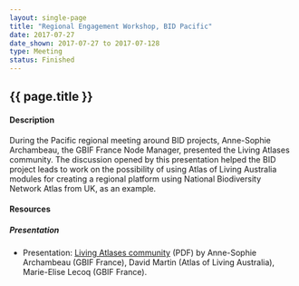 ```yaml
--- 
layout: single-page
title: "Regional Engagement Workshop, BID Pacific"
date: 2017-07-27
date_shown: 2017-07-27 to 2017-07-128
type: Meeting
status: Finished
---
```


## {{ page.title }}

#### Description 

During the Pacific regional meeting around BID projects, Anne-Sophie Archambeau, the GBIF France Node Manager, presented the Living Atlases community. The discussion opened by this presentation helped the BID project leads to work on the possibility of using Atlas of Living Australia modules for creating a regional platform using National Biodiversity Network Atlas from UK, as an example.

#### Resources 

##### Presentation
- Presentation: [Living Atlases community](../assets/presentation/BID/13-ALA-community.pdf) (PDF) by 	Anne-Sophie Archambeau (GBIF France), David Martin (Atlas of Living Australia), Marie-Elise Lecoq (GBIF France).